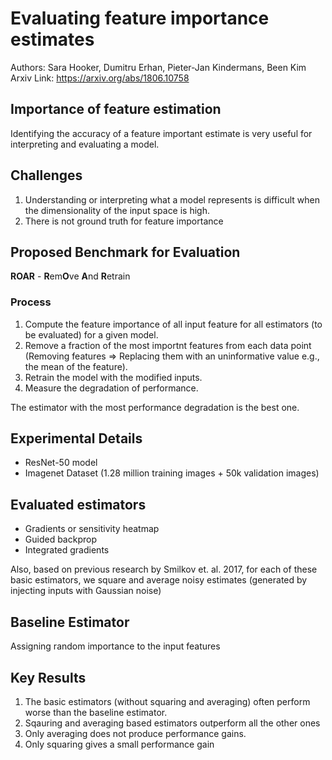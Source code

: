 # Evaluating feature importance estimates

Authors: Sara Hooker, Dumitru Erhan, Pieter-Jan Kindermans, Been Kim
Arxiv Link: https://arxiv.org/abs/1806.10758

## Importance of feature estimation

Identifying the accuracy of a feature important estimate is very useful for interpreting and evaluating a model.

## Challenges
1. Understanding or interpreting what a model represents is difficult when the dimensionality of the input space is high.
2. There is not ground truth for feature importance

## Proposed Benchmark for Evaluation

**ROAR** - **R**em**O**ve **A**nd **R**etrain

### Process

1. Compute the feature importance of all input feature for all estimators (to be evaluated) for a given model.
2. Remove a fraction of the most importnt features from each data point (Removing features => Replacing them with an uninformative value e.g., the mean of the feature).
3. Retrain the model with the modified inputs.
4. Measure the degradation of performance.

The estimator with the most performance degradation is the best one.

## Experimental Details

+ ResNet-50 model
+ Imagenet Dataset (1.28 million training images + 50k validation images)

## Evaluated estimators

+ Gradients or sensitivity heatmap
+ Guided backprop
+ Integrated gradients

Also, based on previous research by Smilkov et. al. 2017, for each of these basic estimators, we square and average noisy estimates (generated by injecting inputs with Gaussian noise)

## Baseline Estimator

Assigning random importance to the input features


## Key Results

1. The basic estimators (without squaring and averaging) often perform worse than the baseline estimator.
2. Sqauring and averaging based estimators outperform all the other ones
3. Only averaging does not produce performance gains.
4. Only squaring gives a small performance gain

